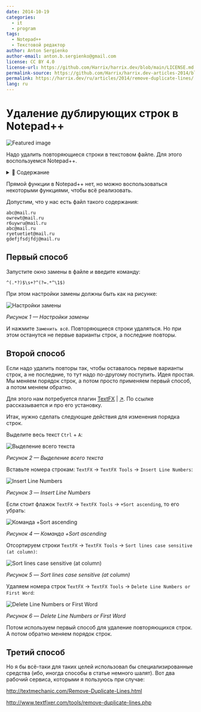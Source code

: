 ```yaml
---
date: 2014-10-19
categories:
  - it
  - program
tags:
  - Notepad++
  - Текстовой редактор
author: Anton Sergienko
author-email: anton.b.sergienko@gmail.com
license: CC BY 4.0
license-url: https://github.com/Harrix/harrix.dev/blob/main/LICENSE.md
permalink-source: https://github.com/Harrix/harrix.dev-articles-2014/blob/main/remove-duplicate-lines/remove-duplicate-lines.md
permalink: https://harrix.dev/ru/articles/2014/remove-duplicate-lines/
lang: ru
---
```


# Удаление дублирующих строк в Notepad++

![Featured image](featured-image.svg)

Надо удалить повторяющиеся строки в текстовом файле. Для этого воспользуемся Notepad++.

<details>
<summary>📖 Содержание</summary>

## Содержание

- [Первый способ](#первый-способ)
- [Второй способ](#второй-способ)
- [Третий способ](#третий-способ)

</details>

Прямой функции в Notepad++ нет, но можно воспользоваться некоторыми функциями, чтобы всё реализовать.

Допустим, что у нас есть файл такого содержания:

```text
abc@mail.ru
owrewt@mail.ru
r6uywru@mail.ru
abc@mail.ru
ryetuetiet@mail.ru
gdefjfsdjfdj@mail.ru
```

## Первый способ

Запустите окно замены в файле и введите команду:

```text
^(.*?)$\s+?^(?=.*^\1$)
```

При этом настройки замены должны быть как на рисунке:

![Настройки замены](img/replace.png)

_Рисунок 1 — Настройки замены_

И нажмите `Заменить всё`. Повторяющиеся строки удаляться. Но при этом останутся не первые варианты строк, а последние повторы.

## Второй способ

Если надо удалить повторы так, чтобы оставалось первые варианты строк, а не последние, то тут надо по-другому поступить. Идея простая. Мы меняем порядок строк, а потом просто применяем первый способ, а потом меняем обратно.

Для этого нам потребуется плагин [TextFX](https://github.com/Harrix/harrix.dev-articles-2013/blob/main/textfx/textfx.md) | [↗️](https://harrix.dev/ru/articles/2013/textfx/). По ссылке рассказывается и про его установку.

Итак, нужно сделать следующие действия для изменения порядка строк.

Выделите весь текст `Ctrl` + `A`:

![Выделение всего текста](img/select-all.png)

_Рисунок 2 — Выделение всего текста_

Вставьте номера строкам: `TextFX` → `TextFX Tools` → `Insert Line Numbers`:

![Insert Line Numbers](img/insert-line-numbers.png)

_Рисунок 3 — Insert Line Numbers_

Если стоит флажок `TextFX` → `TextFX Tools` → `+Sort ascending`, то его убрать:

![Команда +Sort ascending](img/sort-ascending.png)

_Рисунок 4 — Команда +Sort ascending_

Отсортируем строки `TextFX` → `TextFX Tools` → `Sort lines case sensitive (at column)`:

![Sort lines case sensitive (at column)](img/sort-lines-case-sensitive.png)

_Рисунок 5 — Sort lines case sensitive (at column)_

Удаляем номера строк `TextFX` → `TextFX Tools` → `Delete Line Numbers or First Word`:

![Delete Line Numbers or First Word](img/delete-line-numbers.png)

_Рисунок 6 — Delete Line Numbers or First Word_

Потом используем первый способ для удаление повторяющихся строк. А потом обратно меняем порядок строк.

## Третий способ

Но я бы всё-таки для таких целей использовал бы специализированные средства (ибо, иногда способы в статье немного шалят). Вот два рабочий сервиса, которыми я пользуюсь при случае:

<http://textmechanic.com/Remove-Duplicate-Lines.html>

<http://www.textfixer.com/tools/remove-duplicate-lines.php>
